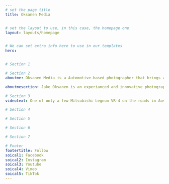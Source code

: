 ```yaml
---
# set the page title
title: Oksanen Media 


# set the layout to use, in this case, the homepage one
layout: layouts/homepage


# We can set extra info here to use in our templates
hero:


# Section 1 

# Section 2
aboutme: Oksanen Media is a Automotive-based photographer that brings a unique flavour to your car on the street or at the track.

aboutmesection: Jake Oksanen is an experianced and innovative photographer based in Canberra, Australia. Jake is able to bring forth a true passion for capturing the exhilarating moments of motorsport through a lens. Jake uses his platform to showcase a variety of automobiles most noteably at the NSW Motor Race Championships and Revolution Expression Session. Using his superior photography skills, his knowledge of various photographic styles and editing expertise, jake is able to  deliver high quality photographs to all his car enthusiast. 

# Section 3 
videotext: One of only a few Mitsubishi Legnum VR-4 on the roads in Australia, this gem has been maintained with it's original Galant Alloy wheels and Transverse mounted V6 Twin Turbo as it came from the factory in Japan.

# Section 4

# Section 5

# Section 6

# Section 7

# Footer
footertitle: Follow
soical1: Facebook
soical2: Instagram
soical3: Youtube
soical4: Vimeo
soical5: TikTok
---
```

